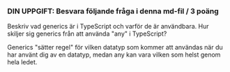 ### DIN UPPGIFT: Besvara följande fråga i denna md-fil / 3 poäng

Beskriv vad generics är i TypeScript och varför de är användbara.
Hur skiljer sig generics från att använda "any" i TypeScript?

Generics "sätter regel" för vilken datatyp som kommer att användas när du har använt dig av en datatyp, medan any kan vara vilken som helst genom hela ledet. 
